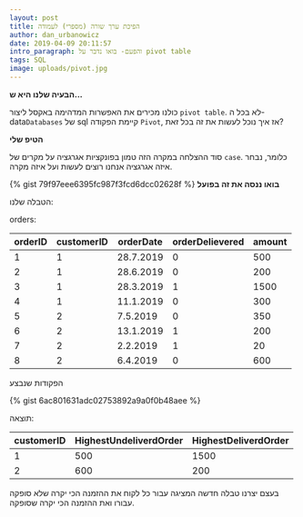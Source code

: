 ```yaml
---
layout: post
title: הפיכת ערך שורה (מספרי) לעמודה
author: dan_urbanowicz
date: 2019-04-09 20:11:57
intro_paragraph: והפעם- בואו נדבר על pivot table
tags: SQL
image: uploads/pivot.jpg
---
```

**הבעיה שלנו היא ש...**

כולנו מכירים את האפשרות המדהימה באקסל ליצור `pivot table`. לא בכל ה-data`Databases` של sql  קיימת הפקודה `Pivot`, אז איך נוכל לעשות את זה בכל זאת? 

**הטיפ שלי**

סוד ההצלחה במקרה הזה טמון בפונקציות אגרגציה על מקרים של `case`. כלומר, נבחר איזה אגרגציה אנחנו רוצים לעשות ועל איזה מקרה.

{% gist 79f97eee6395fc987f3fcd6dcc02628f %}
**בואו ננסה את זה בפועל**

הטבלה שלנו: 

orders:

| orderID | customerID | orderDate | orderDelievered | amount |
|---------|------------|-----------|-----------------|--------|
| 1       | 1          | 28.7.2019 | 0               | 500    |
| 2       | 1          | 28.6.2019 | 0               | 200    |
| 3       | 1          | 28.3.2019 | 1               | 1500   |
| 4       | 1          | 11.1.2019 | 0               | 300    |
| 5       | 2          | 7.5.2019  | 0               | 350    |
| 6       | 2          | 13.1.2019 | 1               | 200    |
| 7       | 2          | 2.2.2019  | 1               | 20     |
| 8       | 2          | 6.4.2019  | 0               | 600    |


הפקודות שנבצע

{% gist 6ac801631adc02753892a9a0f0b48aee %}

תוצאה:

| customerID | HighestUndeliverdOrder | HighestDeliverdOrder |
|------------|------------------------|----------------------|
| 1          | 500                    | 1500                 |
| 2          | 600                    | 200                  |


בעצם יצרנו טבלה חדשה המציגה עבור כל לקוח את ההזמנה הכי יקרה שלא סופקה עבורו ואת ההזמנה הכי יקרה שסופקה.

